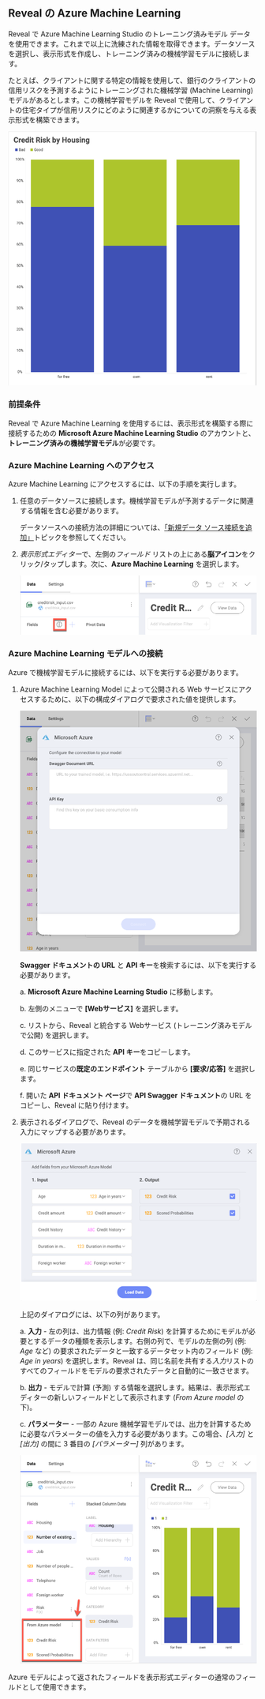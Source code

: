 ## Reveal の Azure Machine Learning


Reveal で Azure Machine Learning Studio のトレーニング済みモデル データを使用できます。これまで以上に洗練された情報を取得できます。データソースを選択し、表示形式を作成し、トレーニング済みの機械学習モデルに接続します。

たとえば、クライアントに関する特定の情報を使用して、銀行のクライアントの信用リスクを予測するようにトレーニングされた機械学習 (Machine Learning) モデルがあるとします。この機械学習モデルを Reveal で使用して、クライアントの住宅タイプが信用リスクにどのように関連するかについての洞察を与える表示形式を構築できます。

![Credit risk by Housing example](images/ml-credit-risk-by-housing-visualization-example.png)

### 前提条件

Reveal で Azure Machine Learning を使用するには、表示形式を構築する際に接続するための **Microsoft Azure Machine Learning Studio** のアカウントと、**トレーニング済みの機械学習モデル**が必要です。

### Azure Machine Learning へのアクセス

Azure Machine Learning にアクセスするには、以下の手順を実行します。

1.  任意のデータソースに接続します。機械学習モデルが予測するデータに関連する情報を含む必要があります。

    データソースへの接続方法の詳細については、[「新規データ ソース接続を追加」](creating-new-datasource.md)トピックを参照してください。

2.  *表示形式エディター*で、左側の*フィールド* リストの上にある**脳アイコン**をクリック/タップします。次に、**Azure Machine Learning** を選択します。

    ![Brain icon location in the Visualization editor](images/brain-icon-azure-ml-model.png)

<a href="ml-model-connect"></a>
### Azure Machine Learning モデルへの接続

Azure で機械学習モデルに接続するには、以下を実行する必要があります。

1.  Azure Machine Learning Model によって公開される Web サービスにアクセスするために、以下の構成ダイアログで要求された値を提供します。

    ![MS Azure configuration dialog requested values](images/microsoft-azure-configuration-requested-values.png)

    **Swagger ドキュメントの URL** と **API キー**を検索するには、以下を実行する必要があります。

    a. **Microsoft Azure Machine Learning Studio** に移動します。

    b. 左側のメニューで **[Webサービス]** を選択します。

    c. リストから、Reveal と統合する Webサービス (トレーニング済みモデルで公開) を選択します。

    d. このサービスに指定された **API キー**をコピーします。

    e. 同じサービスの**既定のエンドポイント** テーブルから **[要求/応答]** を選択します。

    f. 開いた **API ドキュメント ページ**で **API Swagger ドキュメント**の URL をコピーし、Reveal に貼り付けます。

2.  表示されるダイアログで、Reveal のデータを機械学習モデルで予期される入力にマップする必要があります。

    ![Input list in ML model connection dialog](images/input-output-ml-list.png)

    上記のダイアログには、以下の列があります。

    a. **入力** - 左の列は、出力情報 (例: *Credit Risk*) を計算するためにモデルが必要とするデータの種類を表示します。右側の列で、モデルの左側の列 (例: *Age* など) の要求されたデータと一致するデータセット内のフィールド (例: *Age in years*) を選択します。Reveal は、同じ名前を共有する*入力*リストのすべてのフィールドをモデルの要求されたデータと自動的に一致させます。

    b. **出力** - モデルで計算 (予測) する情報を選択します。結果は、表示形式エディターの新しいフィールドとして表示されます (*From Azure model* の下)。

    c. **パラメーター** - 一部の Azure 機械学習モデルでは、出力を計算するために必要なパラメーターの値を入力する必要があります。この場合、*[入力]* と *[出力]* の間に 3 番目の *[パラメーター]* 列があります。

      ![Data output loaded from Azure model](images/loaded-data-from-azure-model.png)

Azure モデルによって返されたフィールドを表示形式エディターの通常のフィールドとして使用できます。
